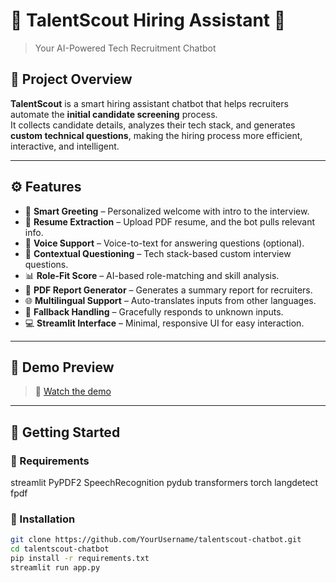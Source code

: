 # 🧠 TalentScout Hiring Assistant 🤖  
> Your AI-Powered Tech Recruitment Chatbot
## 📌 Project Overview

**TalentScout** is a smart hiring assistant chatbot that helps recruiters automate the **initial candidate screening** process.  
It collects candidate details, analyzes their tech stack, and generates **custom technical questions**, making the hiring process more efficient, interactive, and intelligent.

---

## ⚙️ Features

- 👋 **Smart Greeting** – Personalized welcome with intro to the interview.
- 📄 **Resume Extraction** – Upload PDF resume, and the bot pulls relevant info.
- 🎤 **Voice Support** – Voice-to-text for answering questions (optional).
- 💬 **Contextual Questioning** – Tech stack-based custom interview questions.
- 📊 **Role-Fit Score** – AI-based role-matching and skill analysis.
- 📁 **PDF Report Generator** – Generates a summary report for recruiters.
- 🌐 **Multilingual Support** – Auto-translates inputs from other languages.
- 🧠 **Fallback Handling** – Gracefully responds to unknown inputs.
- 💻 **Streamlit Interface** – Minimal, responsive UI for easy interaction.

---

## 📸 Demo Preview

> 🎥 [Watch the demo](https://talentscout-chatbot-pe9tksovvbnfjpdvqphdyy.streamlit.app/)

---

## 🚀 Getting Started

### 🧰 Requirements

streamlit
PyPDF2
SpeechRecognition
pydub
transformers
torch
langdetect
fpdf


### 🔧 Installation

```bash
git clone https://github.com/YourUsername/talentscout-chatbot.git
cd talentscout-chatbot
pip install -r requirements.txt
streamlit run app.py
